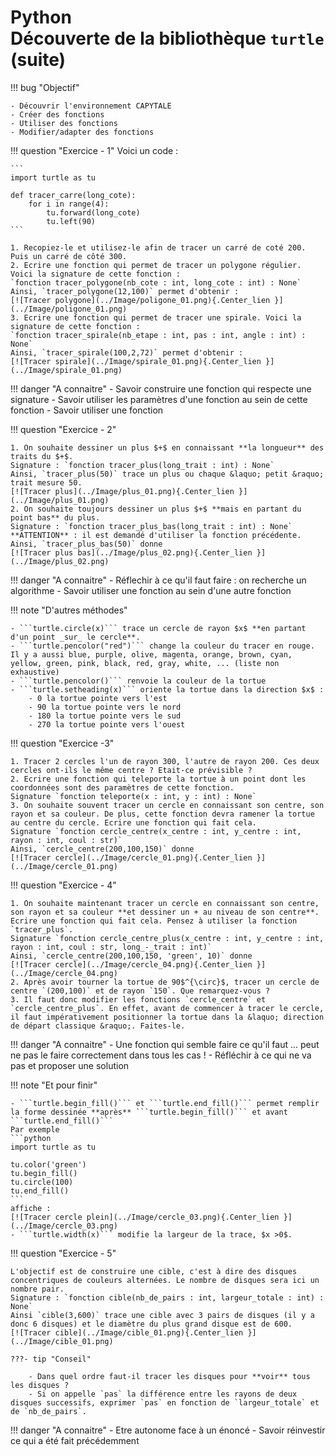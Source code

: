 # Python<br>Découverte de la bibliothèque ```turtle``` (suite)

!!! bug "Objectif"

    - Découvrir l'environnement CAPYTALE
    - Créer des fonctions
    - Utiliser des fonctions
    - Modifier/adapter des fonctions

!!! question "Exercice - 1"
    Voici un code :

    ```
    import turtle as tu

    def tracer_carre(long_cote):
        for i in range(4):
            tu.forward(long_cote)
            tu.left(90)
    ```

    1. Recopiez-le et utilisez-le afin de tracer un carré de coté 200. Puis un carré de côté 300.
    2. Ecrire une fonction qui permet de tracer un polygone régulier. Voici la signature de cette fonction :  
    `fonction tracer_polygone(nb_cote : int, long_cote : int) : None`  
    Ainsi, `tracer_polygone(12,100)` permet d'obtenir :  
    [![Tracer polygone](../Image/poligone_01.png){.Center_lien }](../Image/poligone_01.png)  
    3. Ecrire une fonction qui permet de tracer une spirale. Voici la signature de cette fonction :  
    `fonction tracer_spirale(nb_etape : int, pas : int, angle : int) : None`  
    Ainsi, `tracer_spirale(100,2,72)` permet d'obtenir :  
    [![Tracer spirale](../Image/spirale_01.png){.Center_lien }](../Image/spirale_01.png)  

!!! danger "A connaitre"
    - Savoir construire une fonction qui respecte une signature
    - Savoir utiliser les paramètres d'une fonction au sein de cette fonction
    - Savoir utiliser une fonction

!!! question "Exercice - 2"
    
    1. On souhaite dessiner un plus $+$ en connaissant **la longueur** des traits du $+$.  
    Signature : `fonction tracer_plus(long_trait : int) : None`  
    Ainsi, `tracer_plus(50)` trace un plus ou chaque &laquo; petit &raquo; trait mesure 50.  
    [![Tracer plus](../Image/plus_01.png){.Center_lien }](../Image/plus_01.png)  
    2. On souhaite toujours dessiner un plus $+$ **mais en partant du point bas** du plus.  
    Signature : `fonction tracer_plus_bas(long_trait : int) : None`  
    **ATTENTION** : il est demandé d'utiliser la fonction précédente.  
    Ainsi, `tracer_plus_bas(50)` donne  
    [![Tracer plus bas](../Image/plus_02.png){.Center_lien }](../Image/plus_02.png)  

!!! danger "A connaitre"
    - Réflechir à ce qu'il faut faire : on recherche un algorithme
    - Savoir utiliser une fonction au sein d'une autre fonction

!!! note "D'autres méthodes"

    - ```turtle.circle(x)``` trace un cercle de rayon $x$ **en partant d'un point _sur_ le cercle**.
    - ```turtle.pencolor("red")``` change la couleur du tracer en rouge. Il y a aussi blue, purple, olive, magenta, orange, brown, cyan, yellow, green, pink, black, red, gray, white, ... (liste non exhaustive)
    - ```turtle.pencolor()``` renvoie la couleur de la tortue
    - ```turtle.setheading(x)``` oriente la tortue dans la direction $x$ :  
        - 0 la tortue pointe vers l'est
        - 90 la tortue pointe vers le nord
        - 180 la tortue pointe vers le sud
        - 270 la tortue pointe vers l'ouest

!!! question "Exercice -3"
    
    1. Tracer 2 cercles l'un de rayon 300, l'autre de rayon 200. Ces deux cercles ont-ils le même centre ? Etait-ce prévisible ?
    2. Ecrire une fonction qui teleporte la tortue à un point dont les coordonnées sont des paramètres de cette fonction.  
    Signature `fonction teleporte(x : int, y : int) : None`
    3. On souhaite souvent tracer un cercle en connaissant son centre, son rayon et sa couleur. De plus, cette fonction devra ramener la tortue au centre du cercle. Ecrire une fonction qui fait cela.  
    Signature `fonction cercle_centre(x_centre : int, y_centre : int, rayon : int, coul : str)`  
    Ainsi, `cercle_centre(200,100,150)` donne  
    [![Tracer cercle](../Image/cercle_01.png){.Center_lien }](../Image/cercle_01.png)

!!! question "Exercice - 4"
    
    1. On souhaite maintenant tracer un cercle en connaissant son centre, son rayon et sa couleur **et dessiner un + au niveau de son centre**. Ecrire une fonction qui fait cela. Pensez à utiliser la fonction `tracer_plus`.
    Signature `fonction cercle_centre_plus(x_centre : int, y_centre : int, rayon : int, coul : str, long_-_trait : int)`  
    Ainsi, `cercle_centre(200,100,150, 'green', 10)` donne  
    [![Tracer cercle](../Image/cercle_04.png){.Center_lien }](../Image/cercle_04.png)
    2. Après avoir tourner la tortue de 90$^{\circ}$, tracer un cercle de centre `(200,100)` et de rayon `150`. Que remarquez-vous ?
    3. Il faut donc modifier les fonctions `cercle_centre` et `cercle_centre_plus`. En effet, avant de commencer à tracer le cercle, il faut impérativement positionner la tortue dans la &laquo; direction de départ classique &raquo;. Faites-le.

!!! danger "A connaitre"
    - Une fonction qui semble faire ce qu'il faut ... peut ne pas le faire correctement dans tous les cas !
    - Réfléchir à ce qui ne va pas et proposer une solution

!!! note "Et pour finir"

    - ```turtle.begin_fill()``` et ```turtle.end_fill()``` permet remplir la forme dessinée **après** ```turtle.begin_fill()``` et avant ```turtle.end_fill()```  
    Par exemple  
    ```python
    import turtle as tu

    tu.color('green')
    tu.begin_fill()
    tu.circle(100)
    tu.end_fill()
    ```  
    affiche :  
    [![Tracer cercle plein](../Image/cercle_03.png){.Center_lien }](../Image/cercle_03.png)  
    - ```turtle.width(x)``` modifie la largeur de la trace, $x >0$.

!!! question "Exercice - 5"

    L'objectif est de construire une cible, c'est à dire des disques concentriques de couleurs alternées. Le nombre de disques sera ici un nombre pair.  
    Signature : `fonction cible(nb_de_pairs : int, largeur_totale : int) : None`  
    Ainsi `cible(3,600)` trace une cible avec 3 pairs de disques (il y a donc 6 disques) et le diamètre du plus grand disque est de 600.  
    [![Tracer cible](../Image/cible_01.png){.Center_lien }](../Image/cible_01.png)  

    ???- tip "Conseil"

        - Dans quel ordre faut-il tracer les disques pour **voir** tous les disques ?
        - Si on appelle `pas` la différence entre les rayons de deux disques successifs, exprimer `pas` en fonction de `largeur_totale` et de `nb_de_pairs`.

!!! danger "A connaitre"
    - Etre autonome face à un énoncé
    - Savoir réinvestir ce qui a été fait précédemment